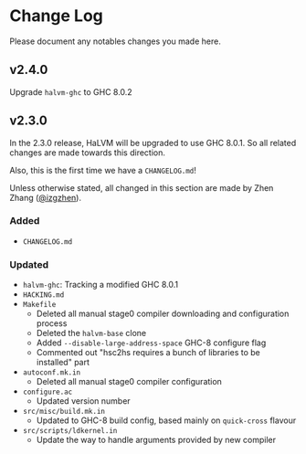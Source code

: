 Change Log
======

Please document any notables changes you made here.

## v2.4.0

Upgrade `halvm-ghc` to GHC 8.0.2

## v2.3.0

In the 2.3.0 release, HaLVM will be upgraded to
use GHC 8.0.1. So all related changes are made towards this direction.

Also, this is the first time we have a `CHANGELOG.md`!

Unless otherwise stated, all changed in this section are made by Zhen Zhang ([@izgzhen](https://github.com/izgzhen)).

### Added
+ `CHANGELOG.md`

### Updated
+ `halvm-ghc`: Tracking a modified GHC 8.0.1
+ `HACKING.md`
+ `Makefile`
    - Deleted all manual stage0 compiler downloading and configuration process
    - Deleted the `halvm-base` clone
    - Added `--disable-large-address-space` GHC-8 configure flag
    - Commented out "hsc2hs requires a bunch of libraries to be installed" part
+ `autoconf.mk.in`
    - Deleted all manual stage0 compiler configuration
+ `configure.ac`
    - Updated version number
+ `src/misc/build.mk.in`
    - Updated to GHC-8 build config, based mainly on `quick-cross` flavour
+ `src/scripts/ldkernel.in`
    - Update the way to handle arguments provided by new compiler
